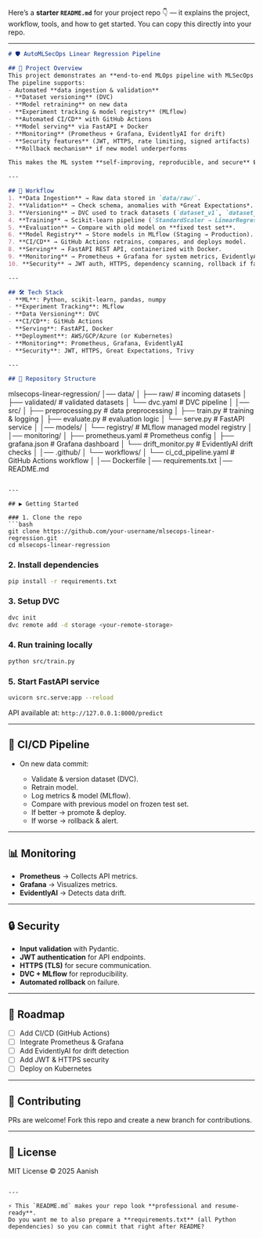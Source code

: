 Here’s a **starter `README.md`** for your project repo 👇 — it explains the project, workflow, tools, and how to get started. You can copy this directly into your repo.

---

```markdown
# 🛡️ AutoMLSecOps Linear Regression Pipeline

## 📌 Project Overview
This project demonstrates an **end-to-end MLOps pipeline with MLSecOps practices**, starting from a simple **Linear Regression model**.  
The pipeline supports:
- Automated **data ingestion & validation**  
- **Dataset versioning** (DVC)  
- **Model retraining** on new data  
- **Experiment tracking & model registry** (MLflow)  
- **Automated CI/CD** with GitHub Actions  
- **Model serving** via FastAPI + Docker  
- **Monitoring** (Prometheus + Grafana, EvidentlyAI for drift)  
- **Security features** (JWT, HTTPS, rate limiting, signed artifacts)  
- **Rollback mechanism** if new model underperforms  

This makes the ML system **self-improving, reproducible, and secure** 🔒.

---

## 🚀 Workflow
1. **Data Ingestion** → Raw data stored in `data/raw/`.  
2. **Validation** → Check schema, anomalies with *Great Expectations*.  
3. **Versioning** → DVC used to track datasets (`dataset_v1`, `dataset_v2` …).  
4. **Training** → Scikit-learn pipeline (`StandardScaler → LinearRegression`).  
5. **Evaluation** → Compare with old model on **fixed test set**.  
6. **Model Registry** → Store models in MLflow (Staging → Production).  
7. **CI/CD** → GitHub Actions retrains, compares, and deploys model.  
8. **Serving** → FastAPI REST API, containerized with Docker.  
9. **Monitoring** → Prometheus + Grafana for system metrics, EvidentlyAI for data drift.  
10. **Security** → JWT auth, HTTPS, dependency scanning, rollback if failure.  

---

## 🛠️ Tech Stack
- **ML**: Python, scikit-learn, pandas, numpy  
- **Experiment Tracking**: MLflow  
- **Data Versioning**: DVC  
- **CI/CD**: GitHub Actions  
- **Serving**: FastAPI, Docker  
- **Deployment**: AWS/GCP/Azure (or Kubernetes)  
- **Monitoring**: Prometheus, Grafana, EvidentlyAI  
- **Security**: JWT, HTTPS, Great Expectations, Trivy  

---

## 📂 Repository Structure
```

mlsecops-linear-regression/
│── data/
│   ├── raw/                # incoming datasets
│   ├── validated/          # validated datasets
│   └── dvc.yaml            # DVC pipeline
│
│── src/
│   ├── preprocessing.py    # data preprocessing
│   ├── train.py            # training & logging
│   ├── evaluate.py         # evaluation logic
│   └── serve.py            # FastAPI service
│
│── models/
│   └── registry/           # MLflow managed model registry
│
│── monitoring/
│   ├── prometheus.yaml     # Prometheus config
│   ├── grafana.json        # Grafana dashboard
│   └── drift\_monitor.py    # EvidentlyAI drift checks
│
│── .github/
│   └── workflows/
│       └── ci\_cd\_pipeline.yaml  # GitHub Actions workflow
│
│── Dockerfile
│── requirements.txt
│── README.md

````

---

## ▶️ Getting Started

### 1. Clone the repo
```bash
git clone https://github.com/your-username/mlsecops-linear-regression.git
cd mlsecops-linear-regression
````

### 2. Install dependencies

```bash
pip install -r requirements.txt
```

### 3. Setup DVC

```bash
dvc init
dvc remote add -d storage <your-remote-storage>
```

### 4. Run training locally

```bash
python src/train.py
```

### 5. Start FastAPI service

```bash
uvicorn src.serve:app --reload
```

API available at: `http://127.0.0.1:8000/predict`

---

## 🔄 CI/CD Pipeline

* On new data commit:

  * Validate & version dataset (DVC).
  * Retrain model.
  * Log metrics & model (MLflow).
  * Compare with previous model on frozen test set.
  * If better → promote & deploy.
  * If worse → rollback & alert.

---

## 📊 Monitoring

* **Prometheus** → Collects API metrics.
* **Grafana** → Visualizes metrics.
* **EvidentlyAI** → Detects data drift.

---

## 🔒 Security

* **Input validation** with Pydantic.
* **JWT authentication** for API endpoints.
* **HTTPS (TLS)** for secure communication.
* **DVC + MLflow** for reproducibility.
* **Automated rollback** on failure.

---

## 🌟 Roadmap

* [ ] Add CI/CD (GitHub Actions)
* [ ] Integrate Prometheus & Grafana
* [ ] Add EvidentlyAI for drift detection
* [ ] Add JWT & HTTPS security
* [ ] Deploy on Kubernetes

---

## 🤝 Contributing

PRs are welcome! Fork this repo and create a new branch for contributions.

---

## 📜 License

MIT License © 2025 Aanish

```

---

⚡ This `README.md` makes your repo look **professional and resume-ready**.  
Do you want me to also prepare a **requirements.txt** (all Python dependencies) so you can commit that right after README?
```
